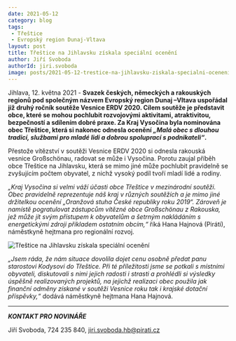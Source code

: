 ```yaml
---
date: 2021-05-12
category: blog
tags:
 - Třeštice
 - Evropský region Dunaj-Vltava
layout: post
title: Třeštice na Jihlavsku získala speciální ocenění
author: Jiří Svoboda
authorId: jiri.svoboda
image: posts/2021-05-12-trestice-na-jihlavsku-ziskala-specialni-oceneni.jpg
---
```


Jihlava, 12. května 2021 - **Svazek českých, německých a rakouských regionů pod společným názvem Evropský region Dunaj –Vltava uspořádal již druhý ročník soutěže Vesnice ERDV 2020. Cílem soutěže je představit obce, které se mohou pochlubit rozvojovými aktivitami, atraktivitou, bezpečností a sdílením dobré praxe. Za Kraj Vysočina byla nominována obec Třeštice, která si nakonec odnesla ocenění *„Malá obec s dlouhou tradicí, službami pro mladé lidi a dobrou spoluprací s podnikateli“*.**

Přestože vítězství v soutěži Vesnice ERDV 2020 si odnesla rakouská vesnice Großschönau, radovat se může i Vysočina. Porotu zaujal příběh obce Třeštice na Jihlavsku, která se mimo jiné může pochlubit pravidelně se zvyšujícím počtem obyvatel, z nichž vysoký podíl tvoří mladí lidé a rodiny. 

*„Kraj Vysočina si velmi váží účasti obce Třeštice v mezinárodní soutěži. Obec pravidelně reprezentuje náš kraj v různých soutěžích a je mimo jiné držitelkou ocenění „Oranžová stuha České republiky roku 2019“. Zároveň je namístě pogratulovat zástupcům vítězné obce Großschönau z Rakouska, jež může jít svým přístupem k obyvatelům a šetrným nakládáním s energetickými zdroji příkladem ostatním obcím,“* říká Hana Hajnová (Piráti), náměstkyně hejtmana pro regionální rozvoj.

![Třeštice na Jihlavsku získala speciální ocenění](https://a.pirati.cz/vysocina/img/posts/2021-05-12-trestice-na-jihlavsku-ziskala-specialni-oceneni-I.jpg)

*„Jsem ráda, že nám situace dovolila dojet cenu osobně předat panu starostovi Kodysovi do Třeštice. Při té příležitosti jsme se potkali s místními obyvateli, diskutovali s nimi jejich radosti i strasti a prohlédli si výsledky úspěšně realizovaných projektů, na jejichž realizaci obec použila jak finanční odměny získané v soutěži Vesnice roku tak i krajské dotační příspěvky,“* dodává náměstkyně hejtmana Hana Hajnová.

---

***KONTAKT PRO NOVINÁŘE*** 

Jiří Svoboda, 724 235 840, <jiri.svoboda.hb@pirati.cz>
